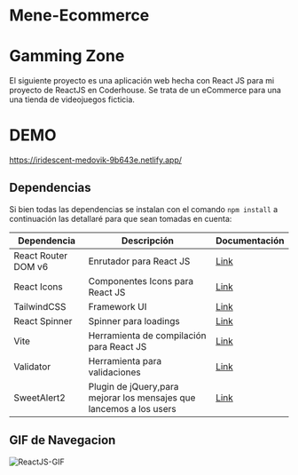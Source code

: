 # Mene-Ecommerce

# Gamming Zone

El siguiente proyecto es una aplicación web hecha con React JS para mi proyecto de ReactJS en Coderhouse. Se trata de un eCommerce para una una tienda de videojuegos ficticia. 

# DEMO

https://iridescent-medovik-9b643e.netlify.app/

## Dependencias 

Si bien todas las dependencias se instalan con el comando `npm install` a continuación las detallaré para que sean tomadas en cuenta:

| Dependencia         | Descripción                              | Documentación                                                |
| ------------------- | ---------------------------------------- | ------------------------------------------------------------ |
| React Router DOM v6 | Enrutador para React JS                  | [Link](https://reactrouter.com/en/main/getting-started/installation) |
| React Icons         | Componentes Icons para React JS          | [Link](https://react-icons.github.io/react-icons/)           |
| TailwindCSS         | Framework UI                             | [Link](https://tailwindcss.com/docs/installation/framework-guides) |
| React Spinner       | Spinner para loadings                    | [Link](https://www.davidhu.io/react-spinners/)               |
| Vite                | Herramienta de compilación para React JS | [Link](https://vitejs.dev/guide/)                            |
| Validator           | Herramienta para validaciones            | [Link](https://www.npmjs.com/package/validator)              |
| SweetAlert2         | Plugin de jQuery,para mejorar los mensajes que lancemos a los users|[Link](https://www.sweetalert2.github.io)   |





## GIF de Navegacion


![ReactJS-GIF](./src/assets/GIF/Gif-navegacion.gif)
















